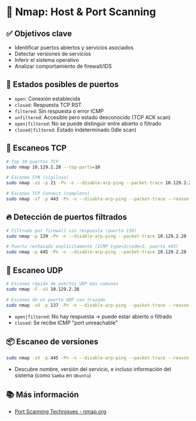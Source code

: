 # 🧠 Nmap: Host & Port Scanning

## ✅ Objetivos clave
- Identificar puertos abiertos y servicios asociados
- Detectar versiones de servicios
- Inferir el sistema operativo
- Analizar comportamiento de firewall/IDS

## 🔎 Estados posibles de puertos
- `open`: Conexión establecida
- `closed`: Respuesta TCP RST
- `filtered`: Sin respuesta o error ICMP
- `unfiltered`: Accesible pero estado desconocido (TCP ACK scan)
- `open|filtered`: No se puede distinguir entre abierto o filtrado
- `closed|filtered`: Estado indeterminado (Idle scan)

## 🔧 Escaneos TCP
```bash
# Top 10 puertos TCP
sudo nmap 10.129.2.28 --top-ports=10

# Escaneo SYN (sigiloso)
sudo nmap -sS -p 21 -Pn -n --disable-arp-ping --packet-trace 10.129.2.28

# Escaneo TCP Connect (completo)
sudo nmap -sT -p 443 -Pn -n --disable-arp-ping --packet-trace --reason 10.129.2.28
```

## 🔥 Detección de puertos filtrados
```bash
# Filtrado por firewall sin respuesta (puerto 139)
sudo nmap -p 139 -Pn -n --disable-arp-ping --packet-trace 10.129.2.28

# Puerto rechazado explícitamente (ICMP type=3/code=3, puerto 445)
sudo nmap -p 445 -Pn -n --disable-arp-ping --packet-trace 10.129.2.28
```

## 🧪 Escaneo UDP
```bash
# Escaneo rápido de puertos UDP más comunes
sudo nmap -F -sU 10.129.2.28

# Escaneo de un puerto UDP con trazado
sudo nmap -sU -p 137 -Pn -n --disable-arp-ping --packet-trace --reason 10.129.2.28
```
- `open|filtered`: No hay respuesta → puede estar abierto o filtrado
- `closed`: Se recibe ICMP "port unreachable"

## 📦 Escaneo de versiones
```bash
sudo nmap -sV -p 445 -Pn -n --disable-arp-ping --packet-trace --reason 10.129.2.28
```
- Descubre nombre, versión del servicio, e incluso información del sistema (como `Samba` en `Ubuntu`)

## 📚 Más información
- [Port Scanning Techniques - nmap.org](https://nmap.org/book/man-port-scanning-techniques.html)
